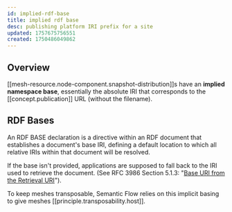 ```yaml
---
id: implied-rdf-base
title: implied rdf base
desc: publishing platform IRI prefix for a site
updated: 1757675756551
created: 1750486049862
---
```


## Overview

[[mesh-resource.node-component.snapshot-distribution]]s have an **implied namespace base**, essentially the absolute IRI that corresponds to the [[concept.publication]] URL (without the filename).

## RDF Bases

An RDF BASE declaration is a directive within an RDF document that establishes a document's base IRI, defining a default location to which all relative IRIs within that document will be resolved.

If the base isn't provided, applications are supposed to fall back to the IRI used to retrieve the document. (See RFC 3986 Section 5.1.3: "[Base URI from the Retrieval URI](https://datatracker.ietf.org/doc/html/rfc3986#section-5.1.3)").

To keep meshes transposable, Semantic Flow relies on this implicit basing to give meshes [[principle.transposability.host]].
